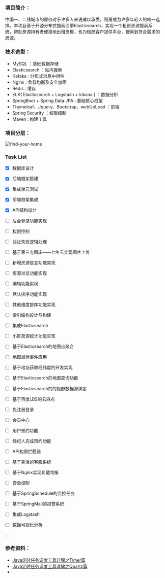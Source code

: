 ### 项目简介：

中国一、二线城市的房价对于许多人来说难以承受，租房成为许多年轻人的唯一选择。本项目基于开源分布式搜索引擎Elasticsearch，实现一个租房房源搜索系统，帮助房源持有者便捷地出租房屋，也为租房客户提供平台，搜索到符合需求的房源。

### 技术选型：

+ MySQL ：基础数据存储
+ Elasticsearch ：站内搜索
+ Kafaka : 分布式消息中间件
+ Nginx :  负载均衡及安全加固
+ Redis : 缓存
+ ELK( Elasticsearch + Logstash + kibana ) ：数据分析
+ SpringBoot + Spring Data JPA : 基础核心框架
+ Thymeleaf、Jquery、Bootstrap、webUpLoad ：前端
+ Spring Security ：权限控制
+ Maven :  构建工具 

### 项目分层：

![find-your-home](https://github.com/PansonPanson/blogPictures/blob/master/github002/find-your-home.png?raw=true)

### Task List 

- [x] 数据库设计
- [x] 后端框架搭建
- [x] 集成单元测试
- [x] 前端框架集成
- [x] API结构设计
- [ ] 后台登录功能实现
- [ ] 权限控制
- [ ] 验证失败逻辑处理
- [ ] 基于第三方图床——七牛云实现图片上传
- [ ] 新增房源信息功能实现
- [ ] 房源浏览功能实现
- [ ] 编辑功能实现

- [ ] 默认排序功能实现
- [ ] 其他维度排序功能实现
- [ ] 索引结构设计与构建
- [ ] 集成Elasticsearch
- [ ] 小区房源统计功能实现
- [ ] 基于Elasticsearch的地图点聚合
- [ ] 地图鼠标事件应用
- [ ] 基于地址获取经纬度的开发实现
- [ ] 基于Elasticsearch的地图查询功能
- [ ] 基于Elasticsearch的的视野数据源绑定
- [ ] 基于百度LBS的云麻点
- [ ] 免注册登录
- [ ] 会员中心
- [ ] 用户预约功能
- [ ] 经纪人完成预约功能
- [ ] API权限拦截器
- [ ] 基于美洽的客服系统
- [ ] 基于Nginx实现负载均衡
- [ ] 安全控制
- [ ] 基于SpringSchedule的监控任务
- [ ] 基于SpringMail的报警系统
- [ ] 集成Logstash
- [ ] 数据可视化分析

...



### 参考资料：

+ [Java定时任务调度工具详解之Timer篇](http://www.imooc.com/learn/841)
+ [Java定时任务调度工具详解之Quartz篇](https://www.imooc.com/qa/846/t/1)
+ 